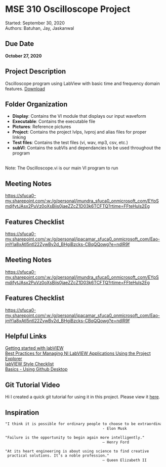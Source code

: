 # MSE 310 Oscilloscope Project
Started: September 30, 2020  <br />
Authors: Batuhan, Jay, Jaskanwal

## Due Date
<b>October 27, 2020</b>

## Project Description
Oscilloscope program using LabView with basic time and frequency domain features. [Download](https://canvas.sfu.ca/courses/57234/files/13505786/download?wrap=1)

## Folder Organization
* <b>Display</b>:     Contains the VI module that displays our input waveform
* <b>Executable</b>:  Contains the executable file
* <b>Pictures</b>:    Reference pictures
* <b>Project</b>:     Contains the project lvlps, lvproj and alias files for proper linking
* <b>Test files</b>:  Contains the test files (vi, wav, mp3, csv, etc.) 
* <b>subVI</b>:       Contains the subVIs and dependancies to be used throughout the program 
<br/>
Note: The Oscilloscope.vi is our main VI program to run

## Meeting Notes
https://sfuca0-my.sharepoint.com/:w:/g/personal/jmundra_sfuca0_onmicrosoft_com/EYpSmdjfytJAsx2PuVz0oXsBiis0jaeZZcZ1D03k6TCFTQ?rtime=FFteHuls2Eg

## Features Checklist
https://sfuca0-my.sharepoint.com/:w:/g/personal/jpacamar_sfuca0_onmicrosoft_com/Eao-jmYIa8xAtl5ntI22ZywBv2d_BHgjBzcks-CBqQQowg?e=ndlR9f

## Meeting Notes
https://sfuca0-my.sharepoint.com/:w:/g/personal/jmundra_sfuca0_onmicrosoft_com/EYpSmdjfytJAsx2PuVz0oXsBiis0jaeZZcZ1D03k6TCFTQ?rtime=FFteHuls2Eg

## Features Checklist
https://sfuca0-my.sharepoint.com/:w:/g/personal/jpacamar_sfuca0_onmicrosoft_com/Eao-jmYIa8xAtl5ntI22ZywBv2d_BHgjBzcks-CBqQQowg?e=ndlR9f

## Helpful Links
[Getting started with labVIEW](https://www.linkedin.com/learning-login/share?forceAccount=false&redirect=https%3A%2F%2Fwww.linkedin.com%2Flearning%2Flearning-labview%3Ftrk%3Dshare_ent_url&account=67553266) <br />
[Best Practices for Managing NI LabVIEW Applications Using the Project Explorer](https://www.ni.com/en-ca/support/documentation/supplemental/08/best-practices-for-managing-ni-labview-applications-using-the-pr.html#section-1065174310)  <br />
[labVIEW Style Checklist](https://zone.ni.com/reference/en-XX/help/371361R-01/lvdevconcepts/checklist/) <br/>
[Basics - Using Github Desktop](https://idratherbewriting.com/learnapidoc/pubapis_github_desktop_client.html) <br />

## Git Tutorial Video
Hi I created a quick git tutorial for using it in this project. Please view it [here](https://www.youtube.com/watch?v=6JEwDfjpPsQ).

## Inspiration
```html
"I think it is possible for ordinary people to choose to be extraordinary."
                                            - Elon Musk
```
```html
"Failure is the opportunity to begin again more intelligently." 
                                            – Henry Ford
```
```html
"At its heart engineering is about using science to find creative 
 practical solutions. It’s a noble profession." 
                                            – Queen Elizabeth II
```

